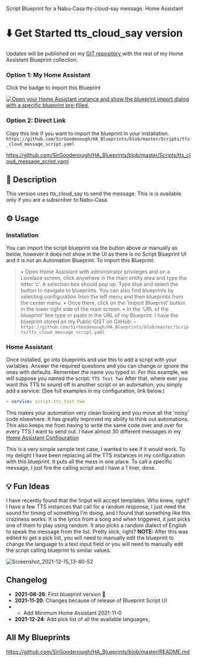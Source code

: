 Script Blueprint for a Nabu-Casa tts-cloud-say message. Home Assistant 

# :arrow_down: Get Started tts_cloud_say version

Updates will be published on my [GIT repository ](https://github.com/SirGoodenough/HA_Blueprints) with the rest of my Home Assistant Blueprint collection.

### Option 1: My Home Assistant

Click the badge to import this Blueprint 

[![Open your Home Assistant instance and show the blueprint import dialog with a specific blueprint pre-filled.](https://my.home-assistant.io/badges/blueprint_import.svg)](https://my.home-assistant.io/redirect/blueprint_import/?blueprint_url=https%3A%2F%2Fgithub.com%2FSirGoodenough%2FHA_Blueprints%2Fblob%2Fmaster%2FScripts%2Ftts_cloud_message_script.yaml)

### Option 2: Direct Link

Copy this link if you want to import the blueprint in your installation.
```https://github.com/SirGoodenough/HA_Blueprints/blob/master/Scripts/tts_cloud_message_script.yaml```

https://github.com/SirGoodenough/HA_Blueprints/blob/master/Scripts/tts_cloud_message_script.yaml

## :page_facing_up: Description

This version uses tts_cloud_say to send the message. This is is available only if you are a subscriber to Nabu-Casa.

## :gear: Usage
### Installation
You can import the script blueprint via the button above or manually as below, however it does not show in the UI as there is no Script Blueprint UI and it is not an Automation Blueprint. 
To import this Blueprint: 
> • Open Home Assistant with administrator privileges and on a Lovelace screen, click anywhere in the main entity area and type the letter ‘c’.  A selection box should pop up.  Type blue and select the button to navigate to blueprints.  You can also find blueprints by selecting configuration from the left menu and then blueprints from the center menu.
> • Once there, click on the ‘Import Blueprint’ button in the lower right side of the main screen.
> • In the ‘URL of the blueprint’ line type or paste in the URL of my Blueprint. I have the blueprint stored on my Public GIST on GitHub:
>  ◦   ```https://github.com/SirGoodenough/HA_Blueprints/blob/master/Scripts/tts_cloud_message_script.yaml```

### Home Assistant
Once installed, go into blueprints and use this to add a script with your variables.  Answer the required questions and you can change or ignore the ones with defaults.  Remember the name you typed in.  For this example, we will suppose you named the script: 
```TTS Test Two```
After that, where ever you want this TTS to sound off in another script or an automation, you simply add a service:  (See full examples in my configuration, link below.)

```yaml
- service: script.tts_test_two
```

This makes your automation very clean looking and you move all the 'noisy' code elsewhere.  It has greatly improved my ability to think out automations.  This also keeps me from having to write the same code over and over for every TTS I want to send out.  I have almost 30 different messages in my [Home Assistant Configuration](https://github.com/SirGoodenough/Home-Assistant-Config) 

This is a very simple sample test case, I wanted to see if it would work. To my delight I have been replacing all the TTS instances in my configuration with this blueprint. It puts all the mess in one place. To call a specific message, I just fire the calling script and I have a 1 liner, done.

## :bulb: Fun Ideas
I have recently found that the !input will accept templates. Who knew, right? I have a few TTS instances that call for a random response, I just need the sound for timing of something I'm doing, and I found that something like this craziness works. It is the lyrics from a song and when triggered, it just picks one of them to play using random. It also picks a random dialect of English to speak the message from the list. Pretty slick, right?
**NOTE:**  After this was edited to get a pick list, you will need to manually edit the blueprint to change the language to a text input field or you will need to manually edit the script calling blueprint to similar values.

![Screenshot_2021-12-15_13-40-52](https://user-images.githubusercontent.com/47349533/146256617-047a05e7-5f45-4d44-b33e-29938cbe571c.png)

## Changelog

* **2021-08-26**: First blueprint version :tada:
* **2021-11-20**: Changes because of release of Blueprint Script UI 
* * Add Minimum Home Assistant 2021-11-0
* **2021-12-24**: Add pick list of all the available languages,

## All My Blueprints

https://github.com/SirGoodenough/HA_Blueprints/blob/master/README.md